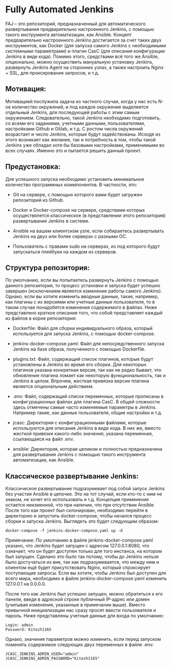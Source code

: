 # Fully Automated Jenkins

FAJ – это репозиторий, предназначенный для автоматического развертывания предварительно настроенного Jenkins, с помощью такого инструмента автоматизации, как Ansible. Концепт предварительно настроенного Jenkins достигается за счет таких двух инструментов, как Docker (для запуска самого Jenkins с необходимыми системными параметрами) и плагин CasC (для описания конфигурации Jenkins в виде кода). Помимо этого, средствами всё того же Ansible, опционально, можно осуществить мануальную установку Jenkins, развернуть Jenkins Agent на сторонних узлах, а также настроить Nginx + SSL, для проксирования запросов, и т.д.

## Мотивация:

Мотивацией послужила задача из частного случая, когда у нас есть N-ое количество окружений, и под каждое окружение выделяется отдельный Jenkins, для последующей работы с этим самым окружением. Следовательно, такой Jenkins необходимо подготовить, со всеми его заданиями, учетными данными, пользователями, настройками Github и Gitlab, и т.д. С ростом числа окружений возрастает и число Jenkins, которые будут задействованы. Исходя из этого возникает как желание, так и потребность в том, чтобы такой Jenkins уже обладал хотя бы базовыми настройками, применимыми во всех случаях. Именно это и пытается решить данный проект.

## Предустановка:

Для успешного запуска необходимо установить минимальное количество программных коммпонентов. В частности, это:

- Git на сервере, с помощью которого вами будет загружен репозиторий из Github.

- Docker и Docker-compose на сервере, средствами которых осуществялется классическое (в представлении этого репозитория) развертывание Jenkins в системе.

- Ansible на вашем клиентском узле, если собираетесь развертывать Jenkins на двух или более серверах с разными ОС.

- Пользователь с правами sudo на серверах, из под которого будут запускаться плейбуки на каждом из серверов.

## Структура репозитория:

По умолчанию, если вы попытаетесь развернуть Jenkins с помощью данного репозитория, то процесс установки и запуска будет успешно завершен (исключением является изменение работы самого Jenkins). Однако, если вы хотите изменить вводные данные, такие, например, как плагины с их версиями или учетные данные пользователя, то в таком случае понадобятся изменения содержимого в файлах. Ниже представлено краткое описание того, что собой представляет каждый из файлов в корне репозитория:

- Dockerfile: Файл для сборки индивидуального образа, который используется для запуска Jenkins, с помощью docker-compose.

- jenkins-docker-compose.yaml: Файл для непосредственного запуска Jenkins на базе образа, полученного с помощью Dockerfile.

- plugins.txt: Файл, содержащий список плагинов, которые будут установлены в Jenkins во время его сборки. Для некоторых плагинов указана конкретная версия, так как не редко бывает, что обновление плагина ломает как некоторую функциональность, так и Jenkins в целом. Впрочем, жесткая привязка версии плагина является опциональным действием.

- .env: Файл, содержащий список переменных, которые прописаны в конфигурационных файлах для плагина CasC. В общей сложности здесь отмечены самые часто изменяемые параметры в Jenkins. Например такие, как данные пользователя, общие настройки и т.д.

- jcasc: Директория с конфигурационными файлами, которые используются для описания Jenkins в виде кода. В них же, вместо жесткой привязки какого-либо значения, указана переменная, ссылающаяся на файл .env.

- ansible: Директория, которая целиком и полностью предназначена для развертывания Jenkins с помощью такого инструмента автоматизации, как Ansible.

## Классическое развертывание Jenkins:

Классическое развертывание подразумевает под собой запуск Jenkins без участия Ansible в цепочке. Это на тот случай, если кто-то с ним не знаком, не хочет его использовать и т.д. Концепция применения остается неизменной, что при наличии, что при отсутствии Ansible. После того как проект был склонирован, необходимо перейти в директорию и запустить docker-compose, чтобы начался процесс сборки и запуска Jenkins. Выглядеть это будет следующим образом:

```
docker-compose -f jenkins-docker-compose.yaml up -d
```

Примечание: По умолчанию в файле jenkins-docker-compose.yaml указано, что Jenkins будет запущен с адресом 127.0.0.1:8080, что означает, что он будет доступен только для того инстанса, на котором был запущен. Сделано это было так потому, чтобы до Jenkins нельзя было достучаться из вне, так как подразумевается, что между ним и клиентом ещё будет присутствовать Nginx, который спроксирует поступающие запросы. Если вы хотите, чтобы Jenkins был доступен для всего мира, необходимо в файле jenkins-docker-compose.yaml изменить 127.0.0.1 на 0.0.0.0.

После того как Jenkins был успешно запущен, можно обратиться к его панели, введя в адресной строке публичный IP-адрес или домен (учитывая изменения, указанные в примечании выше). Вместо привычной инициализации нас сразу просят ввести пользователя и пароль. Ниже представлены учетные данные для входа по умолчанию:

```
Login: admin
Password: Kitezh1165
```

Однако, значения параметров можно изменить, если перед запуском поменять содержимое следующих двух переменных в файле .env:

```
JCASC_JENKINS_ADMIN_USER="admin"
JCASC_JENKINS_ADMIN_PASSWORD="Kitezh1165"
```


